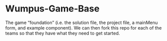 # Wumpus-Game-Base
The game “foundation” (i.e. the solution file, the project file, a mainMenu form, and example component). We can then fork this repo for each of the teams so that they have what they need to get started.
